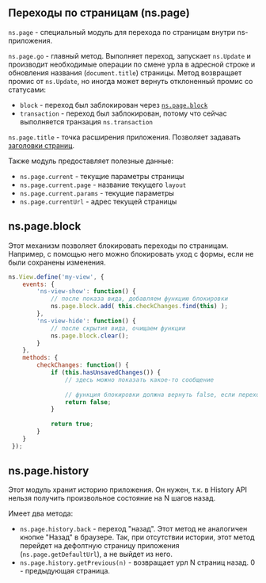 ## Переходы по страницам (ns.page)

`ns.page` - специальный модуль для перехода по страницам внутри ns-приложения.

`ns.page.go` - главный метод. Выполняет переход, запускает `ns.Update` и
производит необходимые операции по смене урла в адресной строке и обновления названия (`document.title`) страницы.
Метод возвращает промис от `ns.Update`, но иногда может вернуть отклоненный промис со статусами:
 - `block` - переход был заблокирован через [`ns.page.block`](#nspageblock)
 - `transaction` - переход был заблокирован, потому что сейчас выполняется транзация `ns.transaction`
 
`ns.page.title` - точка расширения приложения. Позволяет задавать [заголовки страниц](./ns.init.md#Заголовок-страницы).
 
Также модуль предоставляет полезные данные:
 - `ns.page.current` - текущие параметры страницы
  - `ns.page.current.page` - название текущего `layout`
  - `ns.page.current.params` - текущие параметры
 - `ns.page.currentUrl` - адрес текущей страницы
 
 
## ns.page.block

Этот механизм позволяет блокировать переходы по страницам.
Например, с помощью него можно блокировать уход с формы, если не были сохранены изменения.

```js
ns.View.define('my-view', {
    events: {
        'ns-view-show': function() {
            // после показа вида, добавляем функцию блокировки
            ns.page.block.add( this.checkChanges.find(this) );
        },
        'ns-view-hide': function() {
            // после скрытия вида, очищаем функции
            ns.page.block.clear();
        }
    },
    methods: {
        checkChanges: function() {
            if (this.hasUnsavedChanges()) {
                // здесь можно показать какое-то сообщение
                 
                // функция блокировки должна вернуть false, если переход нельзя осуществить
                return false;
            }
            
            return true;
        }
    }
 });
```

## ns.page.history

Этот модуль хранит историю приложения.
Он нужен, т.к. в History API нельзя получить произвольное состояние на N шагов назад.
 
Имеет два метода:
 - `ns.page.history.back` - переход "назад". Этот метод не аналогичен кнопке "Назад" в браузере. Так, при отсутствии истории, этот метод перейдет на дефолтную страницу приложения (`ns.page.getDefaultUrl`), а не выйдет из него.
 - `ns.page.history.getPrevious(n)` - возвращает урл N страниц назад. 0 - предыдующая страница.
